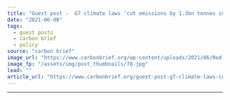 ```yaml
---
title: "Guest post -  G7 climate laws ‘cut emissions by 1.3bn tonnes in 2019’"
date: "2021-06-08"
tags: 
  - guest posts
  - carbon brief
  - policy
source: "carbon brief"
image_url: "https://www.carbonbrief.org/wp-content/uploads/2021/06/Red-phone-box-in-St-Ives-decorated-to-welcome-the-G7-summit-to-Cornwall-583x372.jpg"
image_fp: "/assets/img/post_thumbnails/78.jpg"
lead: ""
article_url: "https://www.carbonbrief.org/guest-post-g7-climate-laws-cut-emissions-by-1-3bn-tonnes-in-2019"
---
```


---
